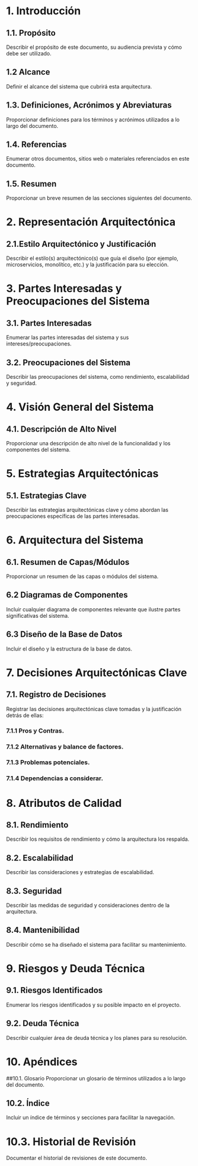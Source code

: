 # 1. Introducción
## 1.1. Propósito
Describir el propósito de este documento, su audiencia prevista y cómo debe ser utilizado.

## 1.2 Alcance
Definir el alcance del sistema que cubrirá esta arquitectura.

## 1.3. Definiciones, Acrónimos y Abreviaturas
Proporcionar definiciones para los términos y acrónimos utilizados a lo largo del documento.

## 1.4. Referencias
Enumerar otros documentos, sitios web o materiales referenciados en este documento.

## 1.5. Resumen
Proporcionar un breve resumen de las secciones siguientes del documento.

# 2. Representación Arquitectónica 
## 2.1.Estilo Arquitectónico y Justificación
Describir el estilo(s) arquitectónico(s) que guía el diseño (por ejemplo, microservicios, monolítico, etc.) y la justificación para su elección.

# 3. Partes Interesadas y Preocupaciones del Sistema
## 3.1. Partes Interesadas
Enumerar las partes interesadas del sistema y sus intereses/preocupaciones.

## 3.2. Preocupaciones del Sistema
Describir las preocupaciones del sistema, como rendimiento, escalabilidad y seguridad.

# 4. Visión General del Sistema 
## 4.1.	Descripción de Alto Nivel
Proporcionar una descripción de alto nivel de la funcionalidad y los componentes del sistema.

# 5. Estrategias Arquitectónicas
## 5.1. Estrategias Clave
Describir las estrategias arquitectónicas clave y cómo abordan las preocupaciones específicas de las partes interesadas.

# 6. Arquitectura del Sistema
## 6.1. Resumen de Capas/Módulos
Proporcionar un resumen de las capas o módulos del sistema.

## 6.2 Diagramas de Componentes
Incluir cualquier diagrama de componentes relevante que ilustre partes significativas del sistema.

## 6.3 Diseño de la Base de Datos
Incluir el diseño y la estructura de la base de datos.

# 7. Decisiones Arquitectónicas Clave 
## 7.1. Registro de Decisiones
Registrar las decisiones arquitectónicas clave tomadas y la justificación detrás de ellas:
### 7.1.1 Pros y Contras.
### 7.1.2 Alternativas y balance de factores.
### 7.1.3 Problemas potenciales.
### 7.1.4 Dependencias a considerar.


# 8. Atributos de Calidad 
## 8.1. Rendimiento
Describir los requisitos de rendimiento y cómo la arquitectura los respalda.

## 8.2. Escalabilidad
Describir las consideraciones y estrategias de escalabilidad.

## 8.3. Seguridad
Describir las medidas de seguridad y consideraciones dentro de la arquitectura.

## 8.4. Mantenibilidad
Describir cómo se ha diseñado el sistema para facilitar su mantenimiento.

# 9. Riesgos y Deuda Técnica 
## 9.1. Riesgos Identificados
Enumerar los riesgos identificados y su posible impacto en el proyecto.

## 9.2. Deuda Técnica
Describir cualquier área de deuda técnica y los planes para su resolución.

# 10. Apéndices 
##10.1. Glosario
Proporcionar un glosario de términos utilizados a lo largo del documento.

## 10.2. Índice
Incluir un índice de términos y secciones para facilitar la navegación.

# 10.3. Historial de Revisión
Documentar el historial de revisiones de este documento.
